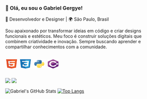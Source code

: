 ### 👋 Olá, eu sou o Gabriel Gergye!

🚀 Desenvolvedor e Designer | 🌍 São Paulo, Brasil

Sou apaixonado por transformar ideias em código e criar designs funcionais e estéticos. Meu foco é construir soluções digitais que combinem criatividade e inovação. Sempre buscando aprender e compartilhar conhecimentos com a comunidade.

<div style="display: inline_block"><br>
  <img align="center" alt="Rafa-HTML" height="30" width="40" src="https://raw.githubusercontent.com/devicons/devicon/master/icons/html5/html5-original.svg">
  <img align="center" alt="Rafa-CSS" height="30" width="40" src="https://raw.githubusercontent.com/devicons/devicon/master/icons/css3/css3-original.svg">
  <img align="center" alt="Rafa-Python" height="30" width="40" src="https://raw.githubusercontent.com/devicons/devicon/master/icons/python/python-original.svg">
  <img align="center" alt="Rafa-Csharp" height="30" width="40" src="https://raw.githubusercontent.com/devicons/devicon/master/icons/csharp/csharp-original.svg">
</div>
  
  ##
 
<div> 
  <a href = "mailto:"><img src="https://img.shields.io/badge/-Gmail-%23333?style=for-the-badge&logo=gmail&logoColor=white" target="_blank"></a>
  <a href="https://www.linkedin.com/in/" target="_blank"><img src="https://img.shields.io/badge/-LinkedIn-%230077B5?style=for-the-badge&logo=linkedin&logoColor=white" target="_blank"></a> 
</div>

  ![Gabriel's GitHub Stats](https://github-readme-stats.vercel.app/api?username=GabrielGeeergye&show_icons=true&theme=radical)
  [![Top Langs](https://github-readme-stats.vercel.app/api/top-langs/?username=GabrielGeeergye&layout=compact)](https://github.com/anuraghazra/github-readme-stats)


